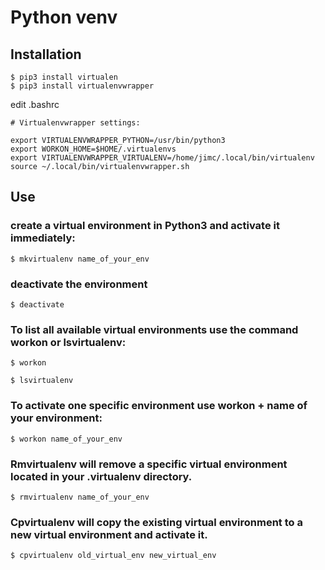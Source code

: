 # Python venv

## Installation

```
$ pip3 install virtualen
$ pip3 install virtualenvwrapper
```

edit .bashrc

```
# Virtualenvwrapper settings:

export VIRTUALENVWRAPPER_PYTHON=/usr/bin/python3
export WORKON_HOME=$HOME/.virtualenvs
export VIRTUALENVWRAPPER_VIRTUALENV=/home/jimc/.local/bin/virtualenv
source ~/.local/bin/virtualenvwrapper.sh
```

## Use

### create a virtual environment in Python3 and activate it immediately:

```
$ mkvirtualenv name_of_your_env
```

### deactivate the environment

```
$ deactivate
```

### To list all available virtual environments use the command workon or lsvirtualenv:

```
$ workon

$ lsvirtualenv
```

### To activate one specific environment use workon + name of your environment:

```
$ workon name_of_your_env
```

### Rmvirtualenv will remove a specific virtual environment located in your .virtualenv directory.

```
$ rmvirtualenv name_of_your_env
```

### Cpvirtualenv will copy the existing virtual environment to a new virtual environment and activate it.

```
$ cpvirtualenv old_virtual_env new_virtual_env
```
